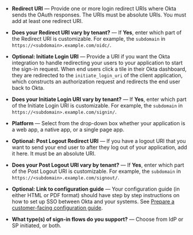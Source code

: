 * **Redirect URI** &mdash; Provide one or more login redirect URIs where Okta sends the OAuth responses. The URIs must be absolute URIs. You must add at least one redirect URI.

* **Does your Redirect URI vary by tenant?** &mdash; If **Yes**, enter which part of the Redirect URI is customizable. For example, the `subdomain` in `https://<subdomain>.example.com/oidc/`.

* **Optional: Initiate Login URI** &mdash; Provide a URI if you want the Okta integration to handle redirecting your users to your application to start the sign-in request. When end users click a tile in their Okta dashboard, they are redirected to the `initiate_login_uri` of the client application, which constructs an authorization request and redirects the end user back to Okta.

* **Does your Initiate Login URI vary by tenant?** &mdash; If **Yes**, enter which part of the Initiate Login URI is customizable. For example, the `subdomain` in `https://<subdomain>.example.com/signin/`.

* **Platform** &mdash; Select from the drop-down box whether your application is a web app, a native app, or a single page app.

* **Optional: Post Logout Redirect URI** &mdash; If you have a logout URI that you want to send your end user to after they log out of your application, add it here. It must be an absolute URI.

* **Does your Post Logout URI vary by tenant?** &mdash; If **Yes**, enter which part of the Post Logout URI is customizable. For example, the `subdomain` in `https://<subdomain>.example.com/signout/`.

* **Optional: Link to configuration guide** &mdash; Your configuration guide (in either HTML or PDF format) should have step by step instructions on how to set up SSO between Okta and your systems. See [Prepare a customer-facing configuration guide](/docs/guides/submit-app/create-guide).

* **What type(s) of sign-in flows do you support?** &mdash; Choose from IdP or SP initiated, or both.
